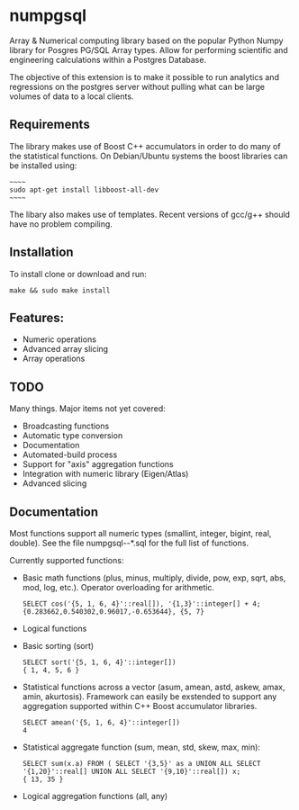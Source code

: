 # numpgsql
Array & Numerical computing library based on the popular Python Numpy library for Posgres PG/SQL Array types.  Allow for performing scientific and engineering calculations within a Postgres Database.

The objective of this extension is to make it possible to run analytics and regressions on the postgres server without pulling what can be large volumes of data to a local clients. 

## Requirements

The library makes use of Boost C++ accumulators in order to do many of the statistical functions. On Debian/Ubuntu systems the boost libraries can be installed using:

    ~~~~
    sudo apt-get install libboost-all-dev
    ~~~~

The libary also makes use of templates.  Recent versions of gcc/g++ should have no problem compiling.

## Installation

To install clone or download and run:
    
    make && sudo make install

## Features:
  * Numeric operations
  * Advanced array slicing     
  * Array operations

## TODO
Many things.  Major items not yet covered:
* Broadcasting functions
* Automatic type conversion 
* Documentation
* Automated-build process
* Support for "axis" aggregation functions
* Integration with numeric library (Eigen/Atlas)
* Advanced slicing

## Documentation
Most functions support all numeric types (smallint, integer, bigint, real, double). See the file numpgsql--*.sql for the full list of functions.

Currently supported functions:

* Basic math functions (plus, minus, multiply, divide, pow, exp, sqrt, abs, mod, log, etc.). Operator overloading for arithmetic.
    ~~~~
    SELECT cos('{5, 1, 6, 4}'::real[]), '{1,3}'::integer[] + 4;
    {0.283662,0.540302,0.96017,-0.653644}, {5, 7}
    ~~~~  

* Logical functions

* Basic sorting (sort)
    ~~~~
    SELECT sort('{5, 1, 6, 4}'::integer[])
    { 1, 4, 5, 6 }
    ~~~~  

* Statistical functions across a vector  (asum, amean, astd, askew, amax, amin, akurtosis).  Framework can easily be exstended to support any aggregation supported within C++ Boost accumulator libraries.
    ~~~~
    SELECT amean('{5, 1, 6, 4}'::integer[])
    4
    ~~~~  

* Statistical aggregate function (sum, mean, std, skew, max, min):
    ~~~~
    SELECT sum(x.a) FROM ( SELECT '{3,5}' as a UNION ALL SELECT '{1,20}'::real[] UNION ALL SELECT '{9,10}'::real[]) x;
    { 13, 35 }
    ~~~~

* Logical aggregation functions (all, any)
